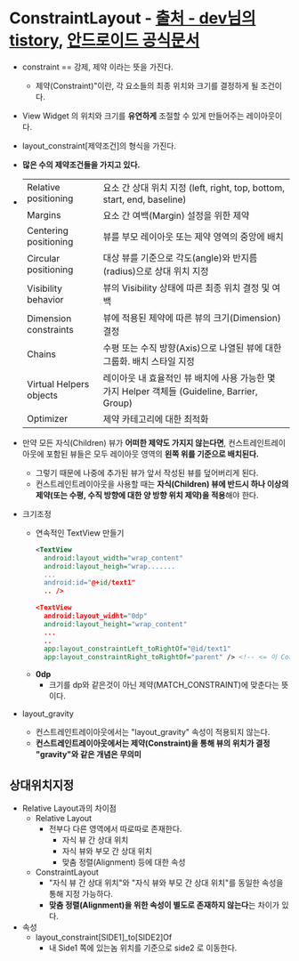 ConstraintLayout - [출처 - dev님의 tistory](https://recipes4dev.tistory.com/158), [안드로이드 공식문서](https://developer.android.com/reference/android/support/constraint/ConstraintLayout)
===
* constraint == 강제, 제약 이라는 뜻을 가진다.
  * 제약(Constraint)"이란, 각 요소들의 최종 위치와 크기를 결정하게 될 조건이다.
* View Widget 의 위치와 크기를 **유연하게** 조절할 수 있게 만들어주는 레이아웃이다.
* layout_constraint[제약조건]의 형식을 가진다.
* **많은 수의 제약조건들을 가지고 있다.**
* |||
  |----|----|
  |Relative positioning|요소 간 상대 위치 지정 (left, right, top, bottom, start, end, baseline)|
  |Margins|요소 간 여백(Margin) 설정을 위한 제약|
  |Centering positioning|뷰를 부모 레이아웃 또는 제약 영역의 중앙에 배치|
  |Circular positioning|대상 뷰를 기준으로 각도(angle)와 반지름(radius)으로 상대 위치 지정|
  |Visibility behavior|뷰의 Visibility 상태에 따른 최종 위치 결정 및 여백|
  |Dimension constraints|뷰에 적용된 제약에 따른 뷰의 크기(Dimension) 결정|
  |Chains|수평 또는 수직 방향(Axis)으로 나열된 뷰에 대한 그룹화. 배치 스타일 지정|
  |Virtual Helpers objects|레이아웃 내 효율적인 뷰 배치에 사용 가능한 몇 가지 Helper 객체들 (Guideline, Barrier, Group)|
  |Optimizer|제약 카테고리에 대한 최적화|

* 만약 모든 자식(Children) 뷰가 **어떠한 제약도 가지지 않는다면**, 컨스트레인트레이아웃에 포함된 뷰들은 모두 레이아웃 영역의 **왼쪽 위를 기준으로 배치된다.** 
  * 그렇기 때문에 나중에 추가된 뷰가 앞서 작성된 뷰를 덮어버리게 된다.
  * 컨스트레인트레이아웃을 사용할 때는 **자식(Children) 뷰에 반드시 하나 이상의 제약(또는 수평, 수직 방향에 대한 양 방향 위치 제약)을 적용**해야 한다.

* 크기조정
  * 연속적인 TextView 만들기
    ```xml
    <TextView
      android:layout_width="wrap_content"
      android:layout_heigh="wrap.......
      ...
      android:id="@+id/text1"
      .. />
                            
    <TextView
      android:layout_widht="0dp"
      android:layout_height="wrap_content"
      ...
      ..
      app:layout_constraintLeft_toRightOf="@id/text1"
      app:layout_constraintRight_toRightOf="parent" /> <!-- <= 이 Contraint에 조건을 맞춘다는뜻이다.-->
  * **0dp**
    * 크기를 dp와 같은것이 아닌 제약(MATCH_CONSTRAINT)에 맞춘다는 뜻이다.
* layout_gravity
  * 컨스트레인트레이아웃에서는 "layout_gravity" 속성이 적용되지 않는다. 
  * **컨스트레인트레이아웃에서는 제약(Constraint)을 통해 뷰의 위치가 결정 "gravity"와 같은 개념은 무의미**
                                                         
상대위치지정
---
* Relative Layout과의 차이점
  * Relative Layout
     * 전부다 다른 영역에서 따로따로 존재한다.
       * 자식 뷰 간 상대 위치
       * 자식 뷰와 부모 간 상대 위치
       * 맞춤 정렬(Alignment) 등에 대한 속성 
  * ConstraintLayout
     * "자식 뷰 간 상대 위치"와 "자식 뷰와 부모 간 상대 위치"를 동일한 속성을 통해 지정 가능하다.
     * **맞춤 정렬(Alignment)을 위한 속성이 별도로 존재하지 않는다**는 차이가 있다.
* 속성
  * layout_constraint[SIDE1]_to[SIDE2]Of
     * 내 Side1 쪽에 있는놈 위치를 기준으로 side2 로 이동한다.
                           
